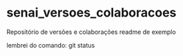 # senai_versoes_colaboracoes
Repositório de versões e colaborações
readme de exemplo

lembrei do comando: git status
